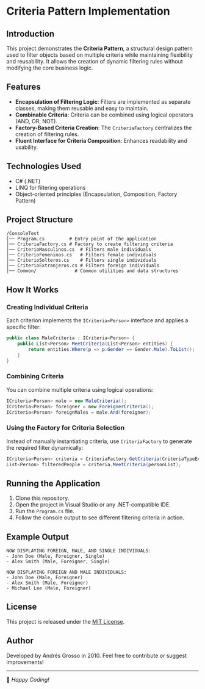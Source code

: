 ﻿# Criteria Pattern Implementation

## Introduction
This project demonstrates the **Criteria Pattern**, a structural design pattern used to filter objects based on multiple criteria while maintaining flexibility and reusability. It allows the creation of dynamic filtering rules without modifying the core business logic.

## Features
- **Encapsulation of Filtering Logic**: Filters are implemented as separate classes, making them reusable and easy to maintain.
- **Combinable Criteria**: Criteria can be combined using logical operators (AND, OR, NOT).
- **Factory-Based Criteria Creation**: The `CriteriaFactory` centralizes the creation of filtering rules.
- **Fluent Interface for Criteria Composition**: Enhances readability and usability.

## Technologies Used
- C# (.NET)
- LINQ for filtering operations
- Object-oriented principles (Encapsulation, Composition, Factory Pattern)

## Project Structure
```
/ConsoleTest
│── Program.cs         # Entry point of the application
│── CriteriaFactory.cs # Factory to create filtering criteria
│── CriterioMasculinos.cs  # Filters male individuals
│── CriterioFemeninos.cs   # Filters female individuals
│── CriterioSolteros.cs    # Filters single individuals
│── CriterioExtranjeros.cs # Filters foreign individuals
│── Common/              # Common utilities and data structures
```

## How It Works
### Creating Individual Criteria
Each criterion implements the `ICriteria<Person>` interface and applies a specific filter:
```csharp
public class MaleCriteria : ICriteria<Person> {
    public List<Person> MeetCriteria(List<Person> entities) {
        return entities.Where(p => p.Gender == Gender.Male).ToList();
    }
}
```

### Combining Criteria
You can combine multiple criteria using logical operations:
```csharp
ICriteria<Person> male = new MaleCriteria();
ICriteria<Person> foreigner = new ForeignerCriteria();
ICriteria<Person> foreignMales = male.And(foreigner);
```

### Using the Factory for Criteria Selection
Instead of manually instantiating criteria, use `CriteriaFactory` to generate the required filter dynamically:
```csharp
ICriteria<Person> criteria = CriteriaFactory.GetCriteria(CriteriaTypeEnum.ForeignMaleSingle);
List<Person> filteredPeople = criteria.MeetCriteria(personList);
```

## Running the Application
1. Clone this repository.
2. Open the project in Visual Studio or any .NET-compatible IDE.
3. Run the `Program.cs` file.
4. Follow the console output to see different filtering criteria in action.

## Example Output
```
NOW DISPLAYING FOREIGN, MALE, AND SINGLE INDIVIDUALS:
- John Doe (Male, Foreigner, Single)
- Alex Smith (Male, Foreigner, Single)

NOW DISPLAYING FOREIGN AND MALE INDIVIDUALS:
- John Doe (Male, Foreigner)
- Alex Smith (Male, Foreigner)
- Michael Lee (Male, Foreigner)
```

## License
This project is released under the [MIT License](https://mit-license.org/).

## Author
Developed by Andrés Grosso in 2010. Feel free to contribute or suggest improvements!

---
🚀 *Happy Coding!*
